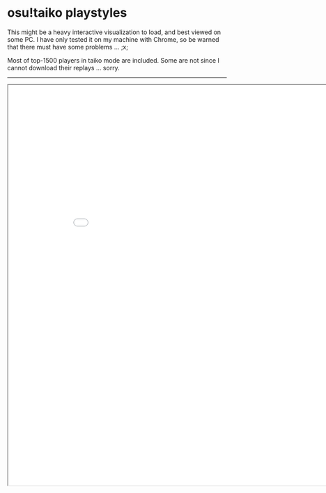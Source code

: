 # osu!taiko playstyles

This might be a heavy interactive visualization to load, and best viewed on some PC. I have only tested it on my machine with Chrome, so be warned that there must have some problems ... ;x;

Most of top-1500 players in taiko mode are included. Some are not since I cannot download their replays ... sorry.

------

<iframe width = "900" height = "920" scrolling = 'no' src = "./pages/vis.html"/>

This is a simple visualization of some replays I have downloaded from the osu! website (taiko mode). This demo tries to analyze the playstyle from the replay, and the visualization plot is done in a specific way ([umap](https://umap-learn.readthedocs.io/en/latest/)), so that replays with similar "playstyle" (what so defined via my program) will stay close in the plot.

Top-1500 players' best performance 1 & 2 have been plotted.

Usage:

* To search a player, type their name in the input box and hit "Find". This will match all players whose name starts with the text you have typed, and highlight them in the plot. (case sensitive)
* Hit "Clear" to clear highlights.
* The tooltip will show 2 matrices, where brighter color corresponds to higher value in the matrix. The meaning of it will be introduced below.

> DISCLAIMER
>
> This is a pretty simple visualization with no whatsoever fancy technologies. Don't expect too much from it ...

Precisely, a "playstyle", which is defined as a collection of two $4 \times 4$ matrices, is produced from replays as follows:

* Each replay contains a sequence of keyhits with timestamps. There're 4 keys in total: left kat, left don, right don, right kat. This is what you have assigned in osu keybindings.
* Whenever a new key is pressed in the replay, the program will check both current keyhit and previous keyhit. The **"previous key -> current key" transition** (alternate?) is a key ingredient for the "playstyle" representation.
* There're 16 different possible transitions in total. By count the total amount of each type, we got a $4 \times 4$ matrix for a given replay.
* Besides, we also consider the time of the transition (i.e. time elapsed since last keyhit to current one). If the time is less than a given threshold, that transition will be counted into "**fast**" matrix; otherwise, it goes to the "**slow**" matrix. This gives us two $4 \times 4$ matrices.
* Finally to obtain a meaningful result we normalize those two matrices individually.

The time threshold is set to 107.91ms (= 1/4 note interval @ 139 BPM). This means if one is single-tapping 1/2s at 280BPM, it will be recorded into "fast" matrix.

The column (left -> right) and rows (up -> down) in those matrices are arranged as `lK, lD, rK, rD`.

Some examples:

**Full-alt**
Alternate patterns will concentrate on upper-right and lower-left, which corresponds to full-alting.

![fullalt](fullalt.png)

**Single tapping** (?)
For "slow" matrix, patterns will concentrate on dominating hands. In this plot, most people are using right hands for this...

![singletap.png](singletap.png)

**DDKK**
For those players the pattern mainly depends on their keybinds and some sub-playstyles (which I'm not that familiar of ;x;). What I could say is DDKK players in the plot are being divided into multiple clusters, and sometimes mixed with Left-hand dominated single tapping players. Below shows the matrices from applerss:

![ddkk](ddkk.png)

Finally a brief map I have made:

![map](map.png)

which I don't have much confidence. So if you find something wrong / mislabeled, please feel free to let me know xDD

### Side notes

* Yes, ghost tapping counts.
* Perhaps we should use some soft thresholding instead ... ?

By betairylia 2022-01-03
[github repo](https://github.com/betairylia/otSR-2)